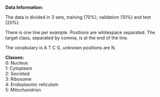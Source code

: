 **Data Information:**

The data is divided in 3 sets, training (70%), validation (10%) and test (20%).  

There is one line per example. Positions are whitespace separated. The target class, separated by comma, is at the end of the line.

The vocabulary is A T C G, unknown positions are N.  

**Classes:**  
0: Nucleus  
1: Cytoplasm  
2: Secreted  
3: Ribosome  
4: Endoplasmic reticulum  
5: Mitochondrion  

